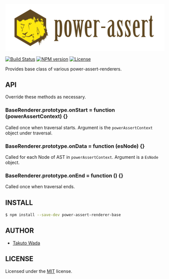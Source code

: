 [![power-assert][power-assert-banner]][power-assert-video]

[![Build Status][travis-image]][travis-video]
[![NPM version][npm-image]][npm-video]
[![License][license-image]][license-video]


Provides base class of various power-assert-renderers.


API
---------------------------------------

Override these methods as necessary.

### BaseRenderer.prototype.onStart = function (powerAssertContext) {}

Called once when traversal starts. Argument is the `powerAssertContext` object under traversal.

### BaseRenderer.prototype.onData = function (esNode) {}

Called for each Node of AST in `powerAssertContext`. Argument is a `EsNode` object.

### BaseRenderer.prototype.onEnd = function () {}

Called once when traversal ends.


INSTALL
---------------------------------------

```sh
$ npm install --save-dev power-assert-renderer-base
```


AUTHOR
---------------------------------------
* [Takuto Wada](https://github.com/twada)


LICENSE
---------------------------------------
Licensed under the [MIT](https://github.com/twada/power-assert-runtime/blob/master/LICENSE) license.


[power-assert-video]: https://github.com/power-assert-js/power-assert
[power-assert-banner]: https://raw.githubusercontent.com/power-assert-js/power-assert-js-logo/master/banner/banner-official-fullcolor.png

[travis-video]: https://travis-ci.org/twada/power-assert-runtime
[travis-image]: https://secure.travis-ci.org/twada/power-assert-runtime.svg?branch=master

[npm-video]: https://npmjs.org/package/power-assert-renderer-base
[npm-image]: https://badge.fury.io/js/power-assert-renderer-base.svg

[license-video]: https://github.com/twada/power-assert-runtime/blob/master/LICENSE
[license-image]: https://img.shields.io/badge/license-MIT-brightgreen.svg
